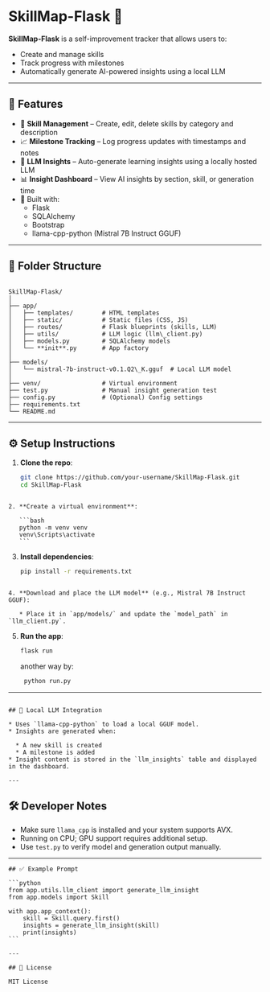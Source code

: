 # SkillMap-Flask 🚀

**SkillMap-Flask** is a self-improvement tracker that allows users to:

- Create and manage skills
- Track progress with milestones
- Automatically generate AI-powered insights using a local LLM

---

## 🧠 Features

- 🎯 **Skill Management** – Create, edit, delete skills by category and description
- 📈 **Milestone Tracking** – Log progress updates with timestamps and notes
- 🤖 **LLM Insights** – Auto-generate learning insights using a locally hosted LLM
- 📊 **Insight Dashboard** – View AI insights by section, skill, or generation time
- 🧱 Built with:
  - Flask
  - SQLAlchemy
  - Bootstrap
  - llama-cpp-python (Mistral 7B Instruct GGUF)

---

## 📂 Folder Structure

```

SkillMap-Flask/
│
├── app/
│   ├── templates/        # HTML templates
│   ├── static/           # Static files (CSS, JS)
│   ├── routes/           # Flask blueprints (skills, LLM)
│   ├── utils/            # LLM logic (llm\_client.py)
│   ├── models.py         # SQLAlchemy models
│   └── **init**.py       # App factory
│
├── models/
│   └── mistral-7b-instruct-v0.1.Q2\_K.gguf  # Local LLM model
│
├── venv/                 # Virtual environment
├── test.py               # Manual insight generation test
├── config.py             # (Optional) Config settings
├── requirements.txt
└── README.md

```

---

## ⚙️ Setup Instructions

1. **Clone the repo**:
   ```bash
   git clone https://github.com/your-username/SkillMap-Flask.git
   cd SkillMap-Flask
   ```

````

2. **Create a virtual environment**:

   ```bash
   python -m venv venv
   venv\Scripts\activate
   ```
````

3. **Install dependencies**:

   ```bash
   pip install -r requirements.txt
   ```
````

4. **Download and place the LLM model** (e.g., Mistral 7B Instruct GGUF):

   * Place it in `app/models/` and update the `model_path` in `llm_client.py`.

````

5. **Run the app**:

   ```bash
   flask run
   ```
   another way by:
   ```bash
    python run.py
   ```

---

````

## 🧠 Local LLM Integration

* Uses `llama-cpp-python` to load a local GGUF model.
* Insights are generated when:

  * A new skill is created
  * A milestone is added
* Insight content is stored in the `llm_insights` table and displayed in the dashboard.

---
````
## 🛠️ Developer Notes

* Make sure `llama_cpp` is installed and your system supports AVX.
* Running on CPU; GPU support requires additional setup.
* Use `test.py` to verify model and generation output manually.

---
````
## ✅ Example Prompt

```python
from app.utils.llm_client import generate_llm_insight
from app.models import Skill

with app.app_context():
    skill = Skill.query.first()
    insights = generate_llm_insight(skill)
    print(insights)
```

---

## 📃 License

MIT License

````
